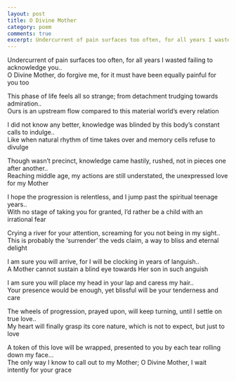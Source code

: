```yaml
---
layout: post
title: O Divine Mother
category: poem
comments: true
excerpt: Undercurrent of pain surfaces too often, for all years I wasted failing to acknowledge you.. 
---
```


Undercurrent of pain surfaces too often, for all years I wasted failing to acknowledge you..  
O Divine Mother, do forgive me, for it must have been equally painful for you too

This phase of life feels all so strange; from detachment trudging towards admiration..  
Ours is an upstream flow compared to this material world’s every relation

I did not know any better, knowledge was blinded by this body’s constant calls to indulge..   
Like when natural rhythm of time takes over and memory cells refuse to divulge

Though wasn’t precinct, knowledge came hastily, rushed, not in pieces one after another..  
Reaching middle age, my actions are still understated, the unexpressed love for my Mother

I hope the progression is relentless, and I jump past the spiritual teenage years..   
With no stage of taking you for granted, I’d rather be a child with an irrational fear

Crying a river for your attention, screaming for you not being in my sight..  
This is probably the ‘surrender’ the veds claim, a way to bliss and eternal delight

I am sure you will arrive, for I will be clocking in years of languish..  
A Mother cannot sustain a blind eye towards Her son in such anguish

I am sure you will place my head in your lap and caress my hair..  
Your presence would be enough, yet blissful will be your tenderness and care

The wheels of progression, prayed upon, will keep turning, until I settle on true love..  
My heart will finally grasp its core nature, which is not to expect, but just to love 

A token of this love will be wrapped, presented to you by each tear rolling down my face...  
The only way I know to call out to my Mother; O Divine Mother, I wait intently for your grace
